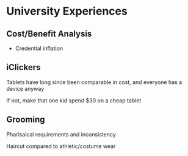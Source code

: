 # University Experiences

## Cost/Benefit Analysis

- Credential inflation

## iClickers

Tablets have long since been comparable in cost, and everyone has a device anyway 

If not, make that one kid spend $30 on a cheap tablet

## Grooming

Pharisaical requirements and inconsistency

Haircut compared to athletic/costume wear